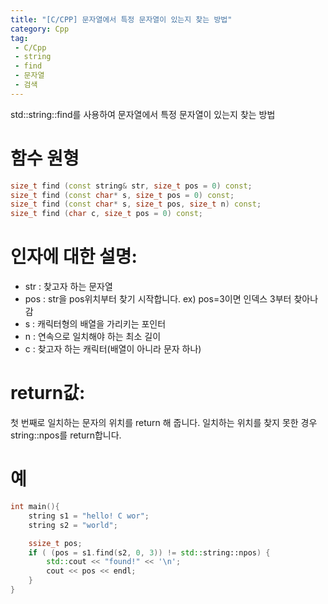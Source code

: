 ```yaml
---
title: "[C/CPP] 문자열에서 특정 문자열이 있는지 찾는 방법"
category: Cpp
tag:
 - C/Cpp
 - string
 - find
 - 문자열
 - 검색
---
```


std::string::find를 사용하여 문자열에서 특정 문자열이 있는지 찾는 방법

# 함수 원형

```cpp
size_t find (const string& str, size_t pos = 0) const;
size_t find (const char* s, size_t pos = 0) const;
size_t find (const char* s, size_t pos, size_t n) const;
size_t find (char c, size_t pos = 0) const;
```

# 인자에 대한 설명:

*  str : 찾고자 하는 문자열
* pos : str을 pos위치부터 찾기 시작합니다. ex) pos=3이면 인덱스 3부터 찾아나감
* s : 캐릭터형의 배열을 가리키는 포인터
* n : 연속으로 일치해야 하는 최소 길이
* c : 찾고자 하는 캐릭터(배열이 아니라 문자 하나)

# return값:

첫 번째로 일치하는 문자의 위치를 return 해 줍니다.
일치하는 위치를 찾지 못한 경우 string::npos를 return합니다.

# 예

```cpp
int main(){
    string s1 = "hello! C wor";
    string s2 = "world";

    ssize_t pos;
    if ( (pos = s1.find(s2, 0, 3)) != std::string::npos) {
        std::cout << "found!" << '\n';
        cout << pos << endl;
    }
}
```
